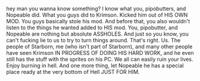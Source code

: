 hey man
you wanna know something?
I know what you, pipobutters, and Nopeable did. What you guys did to Krimson. Kicked him out of HIS OWN MOD. You guys basically stole his mod. And before that, you also wouldn't listen to the things he wanted added to HIS mod. You, pipobutter, and Nopeable are nothing but absolute ASSHOLES. And just so you know, you can't fucking lie to us to try to turn things around. That's right. Us. The people of Starborn, me (who isn't part of Starborn), and many other people have seen Krimson IN PROGRESS OF DOING HIS HARD WORK, and he even still has the stuff with the sprites on his PC. We all can easily ruin your lives. Enjoy burning in hell. 
And one more thing, let Nopeable he has a special place ready at the very bottom of Hell JUST FOR HIM.